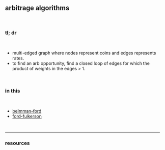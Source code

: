## arbitrage algorithms

<br>

### tl; dr

<br>


* multi-edged graph where nodes represent coins and edges represents rates.
* to find an arb opportunity, find a closed loop of edges for which the product of weights in the edges > 1.

<br>

### in this

<br>

* [belmman-ford](bellmann_ford)
* [ford-fulkerson](ford_fulkerson)

<br>

---

### resources
